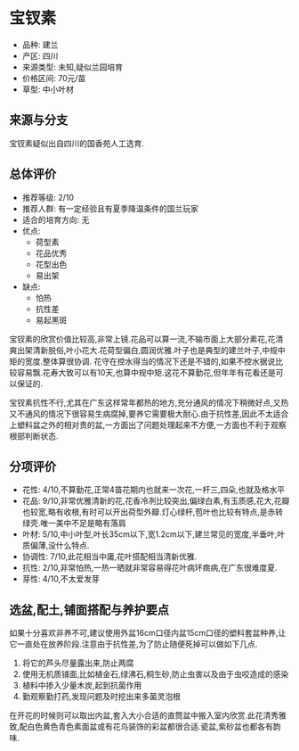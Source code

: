 # 宝钗素

+ 品种: 建兰
+ 产区: 四川
+ 来源类型: 未知,疑似兰园培育
+ 价格区间: 70元/苗
+ 草型: 中小叶材

## 来源与分支

宝钗素疑似出自四川的国香苑人工选育.

## 总体评价

+ 推荐等级: 2/10
+ 推荐人群: 有一定经验且有夏季降温条件的国兰玩家
+ 适合的培育方向: 无
+ 优点:
    + 荷型素
    + 花品优秀
    + 花型出色
    + 易出架
+ 缺点:
    + 怕热
    + 抗性差
    + 易起黑斑

宝钗素的欣赏价值比较高,非常上镜.花品可以算一流,不输市面上大部分素花,花清爽出架清新脱俗,叶小花大.花荷型偏白,圆润优雅.叶子也是典型的建兰叶子,中规中矩的宽度.整体算很协调.
花守在控水得当的情况下还是不错的,如果不控水据说比较容易飘.花寿大致可以有10天,也算中规中矩.这花不算勤花,但年年有花看还是可以保证的.

宝钗素抗性不行,尤其在广东这样常年都热的地方,充分通风的情况下稍微好点,又热又不通风的情况下很容易生病腐掉,要养它需要极大耐心.由于抗性差,因此不太适合上塑料盆之外的相对贵的盆,一方面出了问题处理起来不方便,一方面也不利于观察根部判断状态.

## 分项评价

+ 花性: 4/10,不算勤花,正常4苗花期内也就来一次花,一杆三,四朵,也就及格水平
+ 花品: 9/10,非常优雅清新的花,花香冷冽比较突出,偏绿白素,有玉质感,花大,花瓣也较宽,略有收根,有时可以开出荷型外瓣.灯心绿杆,苞叶也比较有特点,是赤转绿壳.唯一美中不足是略有落肩
+ 叶材: 5/10,中小叶型,叶长35cm以下,宽1.2cm以下,建兰常见的宽度,半垂叶,叶质偏薄,没什么特点.
+ 协调性: 7/10,此花相当中庸,花叶搭配相当清新优雅.
+ 抗性: 2/10,非常怕热,一热一晒就非常容易得花叶病环癍病,在广东很难度夏.
+ 芽性: 4/10,不太爱发芽

## 选盆,配土,铺面搭配与养护要点

如果十分喜欢非养不可,建议使用外盆16cm口径内盆15cm口径的塑料套盆种养,让它一直处在放养阶段.注意由于抗性差,为了防止随便死掉可以做如下几点.

1. 将它的芦头尽量露出来,防止两腐
2. 使用无机质铺面,比如植金石,绿沸石,桐生砂,防止虫害以及由于虫咬造成的感染
3. 植料中掺入少量木炭,起到抗菌作用
4. 勤观察勤打药,发现问题及时挖出来多菌灵泡根

在开花的时候则可以取出内盆,套入大小合适的直筒盆中搬入室内欣赏.此花清秀雅致,配白色黄色青色素面盆或有花鸟装饰的彩盆都很合适.瓷盆,紫砂盆也都各有韵味.
